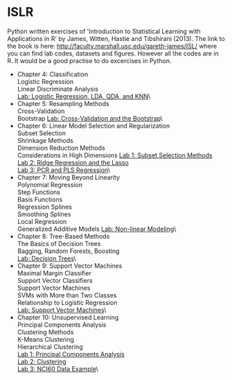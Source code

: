 # ISLR
Python written exercises of 'Introduction to Statistical Learning with Applications in R' by James, Witten, Hastie and Tibshirani (2013). The link to the book is here:
http://faculty.marshall.usc.edu/gareth-james/ISL/
where you can find lab codes, datasets and figures. However all the codes are in R. It would be a good practise to do excercises in Python.

* Chapter 4: Classification\
  Logistic Regression\
  Linear Discriminate Analysis\
  [Lab: Logistic Regression, LDA, QDA, and KNN](https://github.com/Rtavakol/ISLR/blob/master/Notebooks/Chapter%203/Boston_dataset.ipynb)\
* Chapter 5: Resampling Methods\
  Cross-Validation\
  Bootstrap
  [Lab: Cross-Validation and the Bootstrap](https://github.com/Rtavakol/ISLR/blob/master/Notebooks/Chapter%205/Cross_Validation_Bootstrap.ipynb)\
* Chapter 6: Linear Model Selection and Regularization\
  Subset Selection\
  Shrinkage Methods\
  Dimension Reduction Methods\
  Considerations in High Dimensions
  [Lab 1: Subset Selection Methods](https://github.com/Rtavakol/ISLR/blob/master/Notebooks/Chapter%206/Lab1/Lab1.ipynb)\
  [Lab 2: Ridge Regression and the Lasso](https://github.com/Rtavakol/ISLR/blob/master/Notebooks/Chapter%206/Lab2/Lab2.ipynb)\
  [Lab 3: PCR and PLS Regression](https://github.com/Rtavakol/ISLR/blob/master/Notebooks/Chapter%206/Lab3/Lab%203.ipynb)\
* Chapter 7: Moving Beyond Linearity\
  Polynomial Regression\
  Step Functions\
  Basis Functions\
  Regression Splines\
  Smoothing Splines\
  Local Regression\
  Generalized Additive Models
  [Lab: Non-linear Modeling](https://github.com/Rtavakol/ISLR/blob/master/Notebooks/Chapter%207/Lab_Non-linear%20Modeling.ipynb)\
* Chapter 8: Tree-Based Methods\
  The Basics of Decision Trees\
  Bagging, Random Forests, Boosting\
  [Lab: Decision Trees]()\
* Chapter 9: Support Vector Machines\
  Maximal Margin Classifier\
  Support Vector Classifiers\
  Support Vector Machines\
  SVMs with More than Two Classes\
  Relationship to Logistic Regression\
  [Lab: Support Vector Machines]()\
* Chapter 10: Unsupervised Learning\
  Principal Components Analysis\
  Clustering Methods\
    K-Means Clustering\
    Hierarchical Clustering\
  [Lab 1: Principal Components Analysis]()\
  [Lab 2: Clustering]()\
  [Lab 3: NCI60 Data Example]()\
